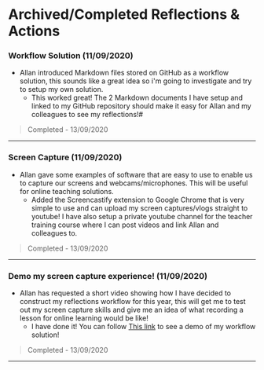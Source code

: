 # Archived/Completed Reflections & Actions

### Workflow Solution (11/09/2020)
* Allan introduced Markdown files stored on GitHub as a workflow solution, this sounds like a great idea so i'm going to investigate and try to setup my own solution. 
    * This worked great! The 2 Markdown documents I have setup and linked to my GitHub repository should make it easy for Allan and my colleagues to see my reflections!#

> Completed - 13/09/2020
---

### Screen Capture (11/09/2020)
* Allan gave some examples of software that are easy to use to enable us to capture our screens and webcams/microphones. This will be useful for online teaching solutions.
    * Added the Screencastify extension to Google Chrome that is very simple to use and can upload my screen captures/vlogs straight to youtube! I have also setup a private youtube channel for the teacher training course where I can post videos and link Allan and colleagues to. 

> Completed - 13/09/2020

---
### Demo my screen capture experience! (11/09/2020)
* Allan has requested a short video showing how I have decided to construct my reflections workflow for this year, this will get me to test out my screen capture skills and give me an idea of what recording a lesson for online learning would be like!
    * I have done it! You can follow [This link](https://www.youtube.com/watch?v=f0rJ7j4MGhg&t=2s&ab_channel=DanWTeacherTraining) to see a demo of my workflow solution!

> Completed - 13/09/2020
---